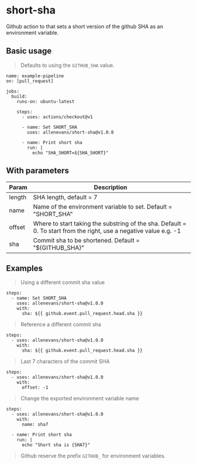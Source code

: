 # short-sha
Github action to that sets a short version of the github SHA as an environment variable.

## Basic usage
> Defaults to using the `GITHUB_SHA` value.
```
name: example-pipeline
on: [pull_request]

jobs:
  build:
    runs-on: ubuntu-latest

    steps:
      - uses: actions/checkout@v1
      
      - name: Set SHORT_SHA
        uses: allenevans/short-sha@v1.0.0

      - name: Print short sha
        run: |
          echo "SHA_SHORT=${SHA_SHORT}"
```

## With parameters

| Param  | Description |
| ------ | ----------- |
| length | SHA length, default = 7 |
| name   | Name of the environment variable to set. Default = "SHORT_SHA" |
| offset | Where to start taking the substring of the sha. Default = 0. To start from the right, use a negative value e.g. -1 |
| sha    | Commit sha to be shortened. Default = "${GITHUB_SHA}" |

## Examples

> Using a different commit sha value
```
steps:
  - name: Set SHORT_SHA
    uses: allenevans/short-sha@v1.0.0
    with:
      sha: ${{ github.event.pull_request.head.sha }}
```

> Reference a different commit sha
```
steps:
  - uses: allenevans/short-sha@v1.0.0
    with:
      sha: ${{ github.event.pull_request.head.sha }}
```

> Last 7 characters of the commit SHA
```
steps:
  - uses: allenevans/short-sha@v1.0.0
    with:
      offset: -1      
```

> Change the exported environment variable name
```
steps:
  - uses: allenevans/short-sha@v1.0.0
    with:
      name: sha7

  - name: Print short sha
    run: |
      echo "Short sha is {SHA7}"
```
> Github reserve the prefix `GITHUB_` for environment variables.
